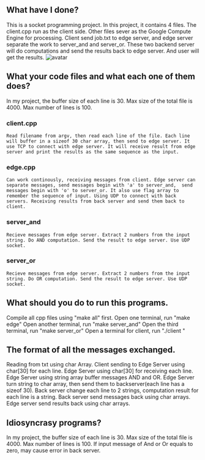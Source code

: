 
## What have I done?
  This is a socket programming project. In this project, it contains 4 files. The client.cpp run as the client side. Other files sever as the Google Compute Engine for processing. Client send job.txt to edge server, and edge server separate the work to server_and and server_or. These two backend server will do computations and send the results back to edge server. And user will get the results.
  ![avatar](github.com/xiaomeiwen/SocketProgramming/blob/master/pic.png)

## What your code files and what each one of them does?
  In my project, the buffer size of each line is 30.
  Max size of the total file is 4000.
  Max number of lines is 100.
  ### client.cpp
    Read filename from argv, then read each line of the file. Each line will buffer in a sizeof 30 char array, then send to edge server. It use TCP to connect with edge server. It will receive result from edge server and print the results as the same sequence as the input.
  ### edge.cpp
    Can work continously, receiving messages from client. Edge server can separate messages, send messages begin with 'a' to server_and,  send messages begin with 'o' to server_or. It also use flag array to remember the sequence of input. Using UDP to connect with back servers. Receiving results from back server and send them back to client.
  ### server_and
    Recieve messages from edge server. Extract 2 numbers from the input string. Do AND computation. Send the result to edge server. Use UDP socket.
  ### server_or
    Recieve messages from edge server. Extract 2 numbers from the input string. Do OR computation. Send the result to edge server. Use UDP socket.

## What should you do to run this programs.
  Compile all cpp files using "make all" first.
  Open one terminal, run "make edge"
  Open another terminal, run "make server_and"
  Open the third terminal, run "make server_or"
  Open a terminal for client, run "./client <filename>"

## The format of all the messages exchanged.
  Reading from txt using char Array.
  Client sending to Edge Server using char[30] for each line.
  Edge Server using char[30] for receiving each line.
  Edge Server using string array buffer messages AND and OR.
  Edge Server turn string to char array, then send them to backserver(each line has a sizeof 30).
  Back server change each line to 2 strings, computation result for each line is a string.
  Back server send messages back using char arrays.
  Edge server send results back using char arrays.

## Idiosyncrasy programs?
  In my project, the buffer size of each line is 30.
  Max size of the total file is 4000.
  Max number of lines is 100.
  If input message of And or Or equals to zero, may cause error in back server.

